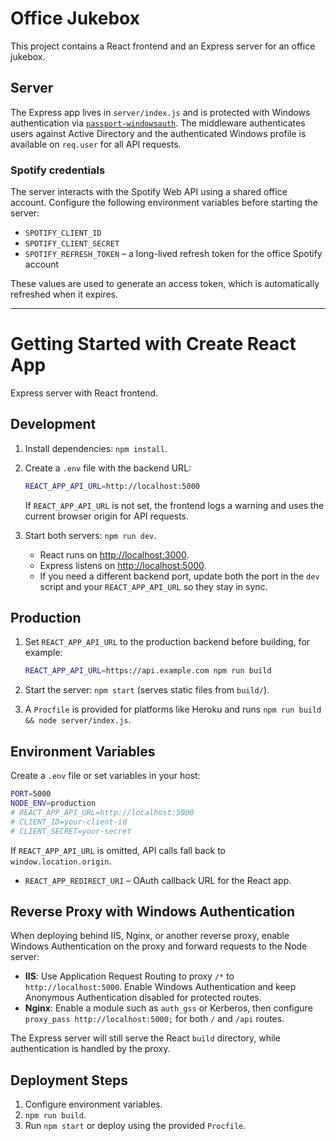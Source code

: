 # Office Jukebox

This project contains a React frontend and an Express server for an office jukebox.

## Server

The Express app lives in `server/index.js` and is protected with Windows authentication via [`passport-windowsauth`](https://www.npmjs.com/package/passport-windowsauth). The middleware authenticates users against Active Directory and the authenticated Windows profile is available on `req.user` for all API requests.

### Spotify credentials

The server interacts with the Spotify Web API using a shared office account. Configure the following environment variables before starting the server:

- `SPOTIFY_CLIENT_ID`
- `SPOTIFY_CLIENT_SECRET`
- `SPOTIFY_REFRESH_TOKEN` – a long-lived refresh token for the office Spotify account

These values are used to generate an access token, which is automatically refreshed when it expires.

---

# Getting Started with Create React App

Express server with React frontend.

## Development

1. Install dependencies: `npm install`.
2. Create a `.env` file with the backend URL:

   ```bash
   REACT_APP_API_URL=http://localhost:5000
   ```

   If `REACT_APP_API_URL` is not set, the frontend logs a warning and uses the current browser origin for API requests.

3. Start both servers: `npm run dev`.
   - React runs on [http://localhost:3000](http://localhost:3000).
   - Express listens on [http://localhost:5000](http://localhost:5000).
   - If you need a different backend port, update both the port in the `dev` script and your `REACT_APP_API_URL` so they stay in sync.

## Production

1. Set `REACT_APP_API_URL` to the production backend before building, for example:

   ```bash
   REACT_APP_API_URL=https://api.example.com npm run build
   ```

2. Start the server: `npm start` (serves static files from `build/`).
3. A `Procfile` is provided for platforms like Heroku and runs `npm run build && node server/index.js`.

## Environment Variables

Create a `.env` file or set variables in your host:

```bash
PORT=5000
NODE_ENV=production
# REACT_APP_API_URL=http://localhost:5000
# CLIENT_ID=your-client-id
# CLIENT_SECRET=your-secret
```

If `REACT_APP_API_URL` is omitted, API calls fall back to `window.location.origin`.

- `REACT_APP_REDIRECT_URI` – OAuth callback URL for the React app.

## Reverse Proxy with Windows Authentication

When deploying behind IIS, Nginx, or another reverse proxy, enable Windows Authentication on the proxy and forward requests to the Node server:

- **IIS**: Use Application Request Routing to proxy `/*` to `http://localhost:5000`. Enable Windows Authentication and keep Anonymous Authentication disabled for protected routes.
- **Nginx**: Enable a module such as `auth_gss` or Kerberos, then configure `proxy_pass http://localhost:5000;` for both `/` and `/api` routes.

The Express server will still serve the React `build` directory, while authentication is handled by the proxy.

## Deployment Steps

1. Configure environment variables.
2. `npm run build`.
3. Run `npm start` or deploy using the provided `Procfile`.
